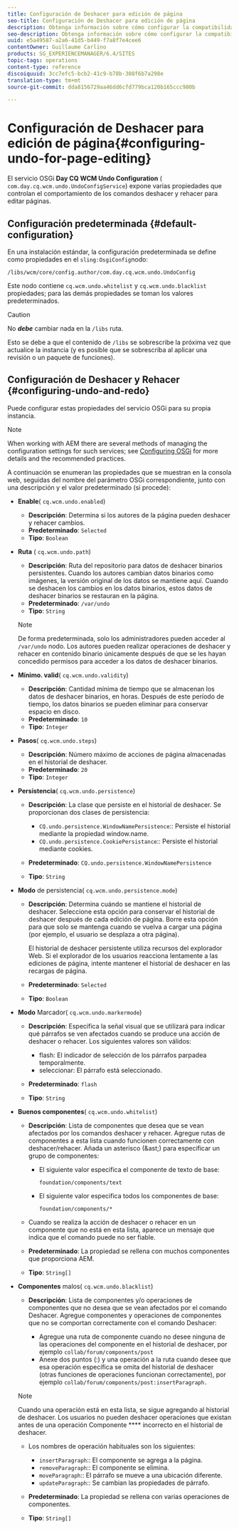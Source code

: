 ```yaml
---
title: Configuración de Deshacer para edición de página
seo-title: Configuración de Deshacer para edición de página
description: Obtenga información sobre cómo configurar la compatibilidad con Deshacer para la edición de páginas en AEM.
seo-description: Obtenga información sobre cómo configurar la compatibilidad con Deshacer para la edición de páginas en AEM.
uuid: e5a49587-a2a6-41d5-b449-f7a8f7e4cee6
contentOwner: Guillaume Carlino
products: SG_EXPERIENCEMANAGER/6.4/SITES
topic-tags: operations
content-type: reference
discoiquuid: 3cc7efc5-bcb2-41c9-b78b-308f6b7a298e
translation-type: tm+mt
source-git-commit: dda8156729aa46dd6cfd779bca120b165ccc980b

---
```



# Configuración de Deshacer para edición de página{#configuring-undo-for-page-editing}

El servicio [](/help/sites-deploying/configuring-osgi.md) OSGi **Day CQ WCM Undo Configuration** ( `com.day.cq.wcm.undo.UndoConfigService`) expone varias propiedades que controlan el comportamiento de los comandos deshacer y rehacer para editar páginas.

## Configuración predeterminada {#default-configuration}

En una instalación estándar, la configuración predeterminada se define como propiedades en el `sling:OsgiConfig`nodo:

`/libs/wcm/core/config.author/com.day.cq.wcm.undo.UndoConfig`

Este nodo contiene `cq.wcm.undo.whitelist` y `cq.wcm.undo.blacklist` propiedades; para las demás propiedades se toman los valores predeterminados.

>[!CAUTION]
>
>No ***debe*** cambiar nada en la `/libs` ruta.
>
>Esto se debe a que el contenido de `/libs` se sobrescribe la próxima vez que actualice la instancia (y es posible que se sobrescriba al aplicar una revisión o un paquete de funciones).

## Configuración de Deshacer y Rehacer {#configuring-undo-and-redo}

Puede configurar estas propiedades del servicio OSGi para su propia instancia.

>[!NOTE]
>
>When working with AEM there are several methods of managing the configuration settings for such services; see [Configuring OSGi](/help/sites-deploying/configuring-osgi.md) for more details and the recommended practices.

A continuación se enumeran las propiedades que se muestran en la consola web, seguidas del nombre del parámetro OSGi correspondiente, junto con una descripción y el valor predeterminado (si procede):

* **Enable**( `cq.wcm.undo.enabled`)

   * **Descripción**: Determina si los autores de la página pueden deshacer y rehacer cambios.
   * **Predeterminado**: `Selected`
   * **Tipo**: `Boolean`

* **Ruta**
( `cq.wcm.undo.path`)

   * **Descripción**: Ruta del repositorio para datos de deshacer binarios persistentes. Cuando los autores cambian datos binarios como imágenes, la versión original de los datos se mantiene aquí. Cuando se deshacen los cambios en los datos binarios, estos datos de deshacer binarios se restauran en la página.
   * **Predeterminado**: `/var/undo`
   * **Tipo**: `String`
   >[!NOTE]
   >
   >De forma predeterminada, solo los administradores pueden acceder al `/var/undo` nodo. Los autores pueden realizar operaciones de deshacer y rehacer en contenido binario únicamente después de que se les hayan concedido permisos para acceder a los datos de deshacer binarios.

* **Mínimo. valid**( `cq.wcm.undo.validity`)

   * **Descripción**: Cantidad mínima de tiempo que se almacenan los datos de deshacer binarios, en horas. Después de este período de tiempo, los datos binarios se pueden eliminar para conservar espacio en disco.
   * **Predeterminado**: `10`
   * **Tipo**: `Integer`

* **Pasos**( `cq.wcm.undo.steps`)

   * **Descripción**: Número máximo de acciones de página almacenadas en el historial de deshacer.
   * **Predeterminado**: `20`
   * **Tipo**: `Integer`

* **Persistencia**( `cq.wcm.undo.persistence`)

   * **Descripción**: La clase que persiste en el historial de deshacer. Se proporcionan dos clases de persistencia:

      * `CQ.undo.persistence.WindowNamePersistence`:: Persiste el historial mediante la propiedad window.name.
      * `CQ.undo.persistence.CookiePersistance`:: Persiste el historial mediante cookies.
   * **Predeterminado**: `CQ.undo.persistence.WindowNamePersistence`
   * **Tipo**: `String`


* **Modo** de persistencia( `cq.wcm.undo.persistence.mode`)

   * **Descripción**: Determina cuándo se mantiene el historial de deshacer. Seleccione esta opción para conservar el historial de deshacer después de cada edición de página. Borre esta opción para que solo se mantenga cuando se vuelva a cargar una página (por ejemplo, el usuario se desplaza a otra página).

      El historial de deshacer persistente utiliza recursos del explorador Web. Si el explorador de los usuarios reacciona lentamente a las ediciones de página, intente mantener el historial de deshacer en las recargas de página.

   * **Predeterminado**: `Selected`
   * **Tipo**: `Boolean`

* **Modo** Marcador( `cq.wcm.undo.markermode`)

   * **Descripción**: Especifica la señal visual que se utilizará para indicar qué párrafos se ven afectados cuando se produce una acción de deshacer o rehacer. Los siguientes valores son válidos:

      * flash: El indicador de selección de los párrafos parpadea temporalmente.
      * seleccionar: El párrafo está seleccionado.
   * **Predeterminado**: `flash`
   * **Tipo**: `String`


* **Buenos componentes**( `cq.wcm.undo.whitelist`)

   * **Descripción**: Lista de componentes que desea que se vean afectados por los comandos deshacer y rehacer. Agregue rutas de componentes a esta lista cuando funcionen correctamente con deshacer/rehacer. Añada un asterisco (&amp;ast;) para especificar un grupo de componentes:

      * El siguiente valor especifica el componente de texto de base:

         `foundation/components/text`

      * El siguiente valor especifica todos los componentes de base:

         `foundation/components/*`
   * Cuando se realiza la acción de deshacer o rehacer en un componente que no está en esta lista, aparece un mensaje que indica que el comando puede no ser fiable.

   * **Predeterminado**: La propiedad se rellena con muchos componentes que proporciona AEM.
   * **Tipo**: `String[]`


* **Componentes** malos( `cq.wcm.undo.blacklist`)

   * **Descripción**: Lista de componentes y/o operaciones de componentes que no desea que se vean afectados por el comando Deshacer. Agregue componentes y operaciones de componentes que no se comportan correctamente con el comando Deshacer:

      * Agregue una ruta de componente cuando no desee ninguna de las operaciones del componente en el historial de deshacer, por ejemplo `collab/forum/components/post`
      * Anexe dos puntos (:) y una operación a la ruta cuando desee que esa operación específica se omita del historial de deshacer (otras funciones de operaciones funcionan correctamente), por ejemplo `collab/forum/components/post:insertParagraph.`
   >[!NOTE]
   >
   >Cuando una operación está en esta lista, se sigue agregando al historial de deshacer. Los usuarios no pueden deshacer operaciones que existan antes de una operación Componente **** incorrecto en el historial de deshacer.

   * Los nombres de operación habituales son los siguientes:

      * `insertParagraph`:: El componente se agrega a la página.
      * `removeParagraph`:: El componente se elimina.
      * `moveParagraph`:: El párrafo se mueve a una ubicación diferente.
      * `updateParagraph`:: Se cambian las propiedades de párrafo.
   * **Predeterminado**: La propiedad se rellena con varias operaciones de componentes.
   * **Tipo**: `String[]`




